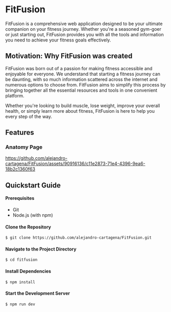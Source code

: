 # FitFusion

FitFusion is a comprehensive web application designed to be your ultimate companion on your fitness journey. 
Whether you're a seasoned gym-goer or just starting out, FitFusion provides you with all the tools and information 
you need to achieve your fitness goals effectively.

## Motivation: Why FitFusion was created 

FitFusion was born out of a passion for making fitness accessible and enjoyable for everyone. We understand that starting a fitness journey can be daunting, with so much information scattered across the internet and numerous options to choose from. FitFusion aims to simplify this process by bringing together all the essential resources and tools in one convenient platform.

Whether you're looking to build muscle, lose weight, improve your overall health, or simply learn more about fitness, FitFusion is here to help you every step of the way.

## Features
### Anatomy Page
https://github.com/alejandro-cartagena/FitFusion/assets/90916136/c11e2873-71e4-4396-9ea6-18b2c1360f63

## Quickstart Guide
#### Prerequisites

* Git
* Node.js (with npm)

#### Clone the Repository

```
$ git clone https://github.com/alejandro-cartagena/FitFusion.git
````
#### Navigate to the Project Directory
```
$ cd fitfusion
````
#### Install Dependencies
```
$ npm install
````
#### Start the Development Server
```
$ npm run dev
````

